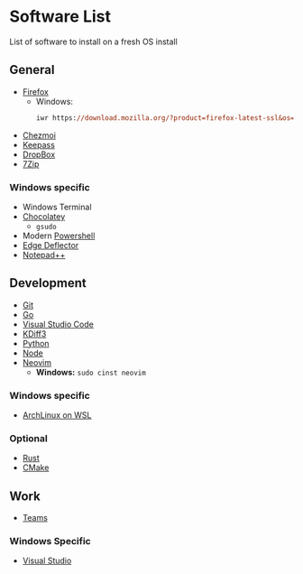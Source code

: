 Software List
================
List of software to install on a fresh OS install

## General

- [Firefox](https://www.mozilla.org/en-US/firefox/download)
  - Windows:
    ```ps
    iwr https://download.mozilla.org/?product=firefox-latest-ssl&os=win64&lang=en-US -o firefox.exe
    ```
- [Chezmoi](https://www.chezmoi.io/docs/how-to)
- [Keepass](https://keepass.info/download.html)
- [DropBox](https://www.dropbox.com/install)
- [7Zip](https://www.7-zip.org/download.html)

### Windows specific
- Windows Terminal
- [Chocolatey](https://chocolatey.org/install)
  - `gsudo`
- Modern [Powershell](https://github.com/PowerShell/PowerShell/releases)
- [Edge Deflector](https://github.com/da2x/EdgeDeflector/releases)
- [Notepad++](https://notepad-plus-plus.org/downloads)

## Development
- [Git](https://git-scm.com/downloads)
- [Go](https://golang.org/dl)
- [Visual Studio Code](https://code.visualstudio.com/download)
- [KDiff3](https://sourceforge.net/projects/kdiff3/files/latest/download)
- [Python](https://www.python.org/downloads/windows)
- [Node](https://nodejs.org/en/download)
- [Neovim](https://github.com/neovim/neovim/releases)
  - **Windows:** `sudo cinst neovim`

### Windows specific
- [ArchLinux on WSL](https://github.com/yuk7/ArchWSL/releases)

### Optional
- [Rust](https://www.rust-lang.org/tools/install)
- [CMake](https://cmake.org/download)

## Work
- [Teams](https://www.microsoft.com/en-ww/microsoft-teams/download-app)

### Windows Specific
- [Visual Studio](https://visualstudio.microsoft.com/downloads)
